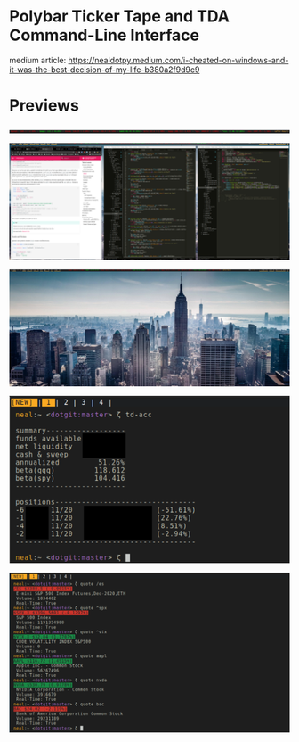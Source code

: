 # Polybar Ticker Tape and TDA Command-Line Interface

medium article: https://nealdotpy.medium.com/i-cheated-on-windows-and-it-was-the-best-decision-of-my-life-b380a2f9d9c9

# Previews

![](img/actual-ticker-close.png)

![](img/desktop-clutter-lowres.png)

![](img/desktop-no-clutter.png)

![](img/acc-status-demo.png)

![](img/cli-quote.png)
